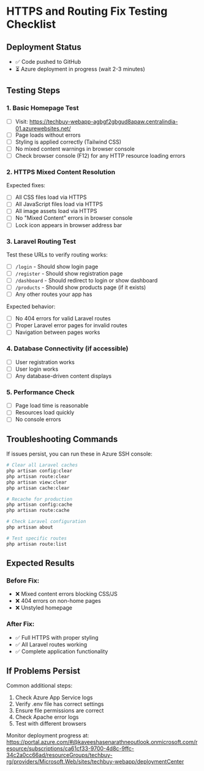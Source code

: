 # HTTPS and Routing Fix Testing Checklist

## Deployment Status
- ✅ Code pushed to GitHub
- ⏳ Azure deployment in progress (wait 2-3 minutes)

## Testing Steps

### 1. Basic Homepage Test
- [ ] Visit: https://techbuy-webapp-agbgf2gbgud8apaw.centralindia-01.azurewebsites.net/
- [ ] Page loads without errors
- [ ] Styling is applied correctly (Tailwind CSS)
- [ ] No mixed content warnings in browser console
- [ ] Check browser console (F12) for any HTTP resource loading errors

### 2. HTTPS Mixed Content Resolution
Expected fixes:
- [ ] All CSS files load via HTTPS
- [ ] All JavaScript files load via HTTPS
- [ ] All image assets load via HTTPS
- [ ] No "Mixed Content" errors in browser console
- [ ] Lock icon appears in browser address bar

### 3. Laravel Routing Test
Test these URLs to verify routing works:
- [ ] `/login` - Should show login page
- [ ] `/register` - Should show registration page
- [ ] `/dashboard` - Should redirect to login or show dashboard
- [ ] `/products` - Should show products page (if it exists)
- [ ] Any other routes your app has

Expected behavior:
- [ ] No 404 errors for valid Laravel routes
- [ ] Proper Laravel error pages for invalid routes
- [ ] Navigation between pages works

### 4. Database Connectivity (if accessible)
- [ ] User registration works
- [ ] User login works
- [ ] Any database-driven content displays

### 5. Performance Check
- [ ] Page load time is reasonable
- [ ] Resources load quickly
- [ ] No console errors

## Troubleshooting Commands

If issues persist, you can run these in Azure SSH console:

```bash
# Clear all Laravel caches
php artisan config:clear
php artisan route:clear
php artisan view:clear
php artisan cache:clear

# Recache for production
php artisan config:cache
php artisan route:cache

# Check Laravel configuration
php artisan about

# Test specific routes
php artisan route:list
```

## Expected Results

### Before Fix:
- ❌ Mixed content errors blocking CSS/JS
- ❌ 404 errors on non-home pages
- ❌ Unstyled homepage

### After Fix:
- ✅ Full HTTPS with proper styling
- ✅ All Laravel routes working
- ✅ Complete application functionality

## If Problems Persist

Common additional steps:
1. Check Azure App Service logs
2. Verify .env file has correct settings
3. Ensure file permissions are correct
4. Check Apache error logs
5. Test with different browsers

Monitor deployment progress at:
https://portal.azure.com/#@kaveeshasenarathneoutlook.onmicrosoft.com/resource/subscriptions/ca61cf33-9700-4d8c-9ffc-34c2a0cc66ad/resourceGroups/techbuy-rg/providers/Microsoft.Web/sites/techbuy-webapp/deploymentCenter
